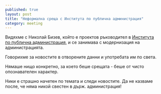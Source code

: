 ```yaml
---
published: true
layout: post
title: "Неформална среща с Института по публична администрация"
category: meeting
---
```


Видяхме с Николай Бизев, който е проектов ръководител в [Института по публична администрация](http://ipa.government.bg/),
и се занимава с модернизация на администрацията.

Говорихме за новостите в отворените данни и употребата им по света.

Нямаше нищо конкретно, за което беше срещата - беше от чисто опознавателен характер.

Ники е страшно начетен по темата и следи новостите. Да не казваме после,
че няма никой свестен в държ. администрация!
